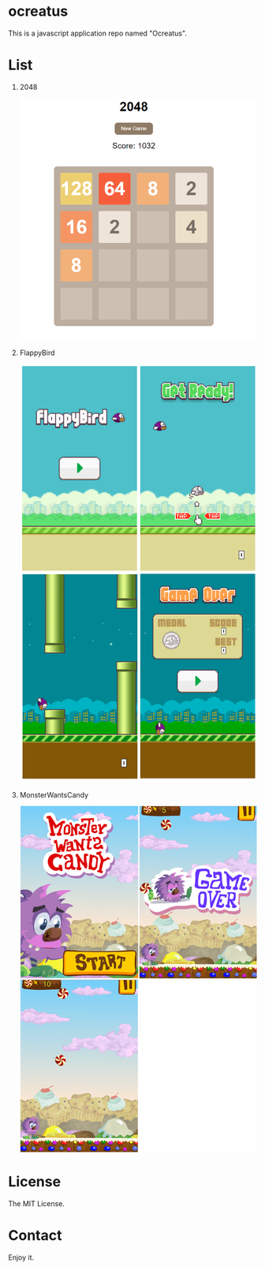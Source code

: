 # ocreatus

This is a javascript application repo named "Ocreatus".

# List

1. 2048

    ![screenshot](./screenshot/2048.PNG)

2. FlappyBird

    ![flappybird](./screenshot/flappybird.png)

3. MonsterWantsCandy

    ![monster](./screenshot/monster.PNG)

# License

The MIT License.

# Contact

Enjoy it.